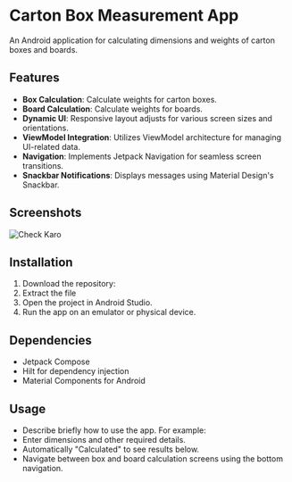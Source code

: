 # Carton Box Measurement App

An Android application for calculating dimensions and weights of carton boxes and boards.

## Features

- **Box Calculation**: Calculate weights for carton boxes.
- **Board Calculation**: Calculate weights for boards.
- **Dynamic UI**: Responsive layout adjusts for various screen sizes and orientations.
- **ViewModel Integration**: Utilizes ViewModel architecture for managing UI-related data.
- **Navigation**: Implements Jetpack Navigation for seamless screen transitions.
- **Snackbar Notifications**: Displays messages using Material Design's Snackbar.

## Screenshots
![Check Karo](https://github.com/user-attachments/assets/f47dbab0-f657-4e27-b840-7e88bc559b06)


## Installation

1. Download the repository:
2. Extract the file
3. Open the project in Android Studio.
4. Run the app on an emulator or physical device.

## Dependencies
- Jetpack Compose
- Hilt for dependency injection
- Material Components for Android

## Usage
- Describe briefly how to use the app. For example:
- Enter dimensions and other required details.
- Automatically "Calculated" to see results below.
- Navigate between box and board calculation screens using the bottom navigation.

